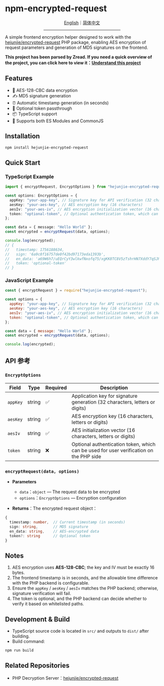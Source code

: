 # npm-encrypted-request

<div align="center">
  <a href="./README.md">English</a>｜<a href="./README.zh-CN.md">简体中文</a>
  <hr width="50%"/>
</div>

A simple frontend encryption helper designed to work with the [hejunjie/encrypted-request](https://github.com/zxc7563598/php-encrypted-request) PHP package, enabling AES encryption of request parameters and generation of MD5 signatures on the frontend.

**This project has been parsed by Zread. If you need a quick overview of the project, you can click here to view it：[Understand this project](https://zread.ai/zxc7563598/npm-encrypted-request)**

## Features

- 🔐 AES-128-CBC data encryption
- ✍️ MD5 signature generation
- ⏰ Automatic timestamp generation (in seconds)
- 🎯 Optional token passthrough
- 📦 TypeScript support
- 🚀 Supports both ES Modules and CommonJS

## Installation

```bash
npm install hejunjie-encrypted-request
```

## Quick Start

### TypeScript Example

```typescript
import { encryptRequest, EncryptOptions } from "hejunjie-encrypted-request";

const options: EncryptOptions = {
  appKey: "your-app-key", // Signature key for API verification (32 characters, letters or digits)
  aesKey: "your-aes-key", // AES encryption key (16 characters)
  aesIv: "your-aes-iv", // AES encryption initialization vector (16 characters)
  token: "optional-token", // Optional authentication token, which can be used for user verification on the PHP side
};

const data = { message: "Hello World" };
const encrypted = encryptRequest(data, options);

console.log(encrypted);
// {
//   timestamp: 1756188634,
//   sign: '6a9c8f16757de0f42bd97173eda1393b',
//   en_data: 'a69W6h7/uEQrCyY3wlkwfNxofq75/xgKK8TC8V5zTshrHN7XddY7qSJRmrU1rn0f84RNJ6yi3nj+gTfMHMlXMg==',
//   token: 'optional-token'
// }
```

### JavaScript Example

```javascript
const { encryptRequest } = require("hejunjie-encrypted-request");

const options = {
  appKey: "your-app-key", // Signature key for API verification (32 characters, letters or digits)
  aesKey: "your-aes-key", // AES encryption key (16 characters)
  aesIv: "your-aes-iv", // AES encryption initialization vector (16 characters)
  token: "optional-token", // Optional authentication token, which can be used for user verification on the PHP side
};

const data = { message: "Hello World" };
const encrypted = encryptRequest(data, options);

console.log(encrypted);
```

## API 参考

### `EncryptOptions`​

| Field      | Type   | Required | Description                                                                            |
| ---------- | ------ | -------- | -------------------------------------------------------------------------------------- |
| ​`appKey`​ | string | ✅       | Application key for signature generation (32 characters, letters or digits)            |
| ​`aesKey`​ | string | ✅       | AES encryption key (16 characters, letters or digits)                                  |
| ​`aesIv`​  | string | ✅       | AES initialization vector (16 characters, letters or digits)                           |
| ​`token`​  | string | ❌       | Optional authentication token, which can be used for user verification on the PHP side |

### `encryptRequest(data, options)`​

- **Parameters**

  - ​`data`：`object` — The request data to be encrypted
  - ​`options`：`EncryptOptions` — Encryption configuration

- **Returns**：The encrypted request object：

```typescript
{
  timestamp: number,  // Current timestamp (in seconds)
  sign: string,       // MD5 signature
  en_data: string,    // AES-encrypted data
  token?: string      // Optional token
}
```

## Notes

1. AES encryption uses **AES-128-CBC**; the key and IV must be exactly 16 bytes.
2. The frontend timestamp is in seconds, and the allowable time difference with the PHP backend is configurable.
3. Ensure the `appKey` / `aesKey` / `aesIv` matches the PHP backend; otherwise, signature verification will fail.
4. The token is optional, and the PHP backend can decide whether to verify it based on whitelisted paths.

## Development & Build

- TypeScript source code is located in `src/` and outputs to `dist/` after building.
- Build command:

```bash
npm run build
```

## Related Repositories

- PHP Decryption Server：[hejunjie/encrypted-request](https://github.com/zxc7563598/php-encrypted-request)
